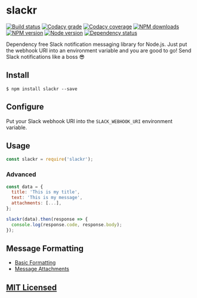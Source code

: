 # slackr

[![Build status](https://app.wercker.com/status/c61e286eb985c0fe8e104ad969bab4f9/s "wercker status")](https://app.wercker.com/project/bykey/c61e286eb985c0fe8e104ad969bab4f9)
[![Codacy grade](https://img.shields.io/codacy/grade/2c96b5ea938e4fbdbec73842937b1e3e.svg "Codacy")](https://www.codacy.com/app/starefossen/node-slackr)
[![Codacy coverage](https://img.shields.io/codacy/coverage/2c96b5ea938e4fbdbec73842937b1e3e.svg "Codacy")](https://www.codacy.com/app/starefossen/node-slackr)
[![NPM downloads](https://img.shields.io/npm/dm/slackr.svg "NPM downloads")](https://www.npmjs.com/package/slackr)
[![NPM version](https://img.shields.io/npm/v/slackr.svg "NPM version")](https://www.npmjs.com/package/slackr)
[![Node version](https://img.shields.io/node/v/slackr.svg "Node version")](https://www.npmjs.com/package/slackr)
[![Dependency status](https://img.shields.io/david/Starefossen/node-slackr.svg "Dependency status")](https://david-dm.org/Starefossen/node-slackr)

Dependency free Slack notification messaging library for Node.js. Just put the
webhook URI into an environment variable and you are good to go! Send Slack
notifications like a boss 😎

## Install

```
$ npm install slackr --save
```

## Configure

Put your Slack webhook URI into the `SLACK_WEBHOOK_URI` environment variable.

## Usage

```js
const slackr = require('slackr');
```

### Advanced

```js
const data = {
  title: 'This is my title',
  text: 'This is my message',
  attachments: [...],
};

slackr(data).then(response => {
  console.log(response.code, response.body);
});
```

## Message Formatting

* [Basic Formatting](https://api.slack.com/docs/message-formatting)
* [Message Attachments](https://api.slack.com/docs/message-attachments)

## [MIT Licensed](https://github.com/Starefossen/node-slackr/blob/master/LICENSE)
